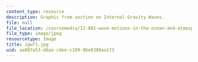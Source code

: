 ```yaml
---
content_type: resource
description: Graphic from section on Internal Gravity Waves.
file: null
file_location: /coursemedia/12-802-wave-motions-in-the-ocean-and-atmosphere-spring-2004/aa887a53d6aecdeec1899be8380aa1f3_igwf1.jpg
file_type: image/jpeg
resourcetype: Image
title: igwf1.jpg
uid: aa887a53-d6ae-cdee-c189-9be8380aa1f3
---
```

